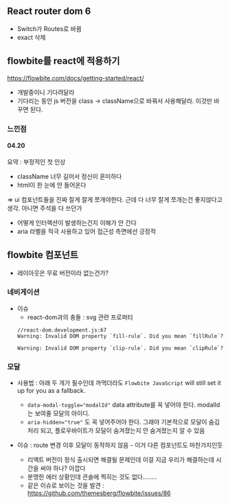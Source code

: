 ## React router dom 6
- Switch가 Routes로 바뀜
- exact 삭제

## flowbite를 react에 적용하기
https://flowbite.com/docs/getting-started/react/

- 개발중이니 기다려달라
- 기다리는 동안 js 버전을 class -> className으로 바꿔서 사용해달라. 이것만 바꾸면 된다.


### 느낀점
#### 04.20 
요약 : 부정적인 첫 인상
- className 너무 길어서 정신이 혼미하다
- html이 한 눈에 안 들어온다

=> ui 컴포넌트들을 진짜 잘게 잘게 쪼개야한다. 근데 다 너무 잘게 쪼개는건 좋지않다고 생각. 아니면 주석을 다 쓰던가

- 어떻게 인터랙션이 발생하는건지 이해가 안 간다
- aria 라벨을 적극 사용하고 있어 접근성 측면에선 긍정적

## flowbite 컴포넌트
- 레이아웃은 무료 버전이라 없는건가?

### 네비게이션
- 이슈
  - react-dom과의 충돌 : svg 관련 프로퍼티
  ```
  //react-dom.development.js:67
  Warning: Invalid DOM property `fill-rule`. Did you mean `fillRule`?

  Warning: Invalid DOM property `clip-rule`. Did you mean `clipRule`?
  ```
### 모달
- 사용법 : 아래 두 개가 필수인데 까먹더라도 `Flowbite JavaScript` will still set it up for you as a fallback.
  - `data-modal-toggle="modalId"` data attribute를 꼭 넣어야 한다. modalId는 보여줄 모달의 아이디.
  - `aria-hidden="true"` 도 꼭 넣어주어야 한다. 그래야 기본적으로 모달이 숨김처리 되고, 플로우바이트가 모달이 숨겨졌는지 안 숨겨졌는지 알 수 있음

- 이슈 : route 변경 이후 모달이 동작하지 않음 - 이거 다른 컴포넌트도 마찬가지인듯
  - 리액트 버전이 정식 출시되면 해결될 문제인데 이걸 지금 우리가 해결하는데 시간을 써야 하나? 아깝다
  - 분명한 에러 상황인데 콘솔에 찍히는 것도 없다........
  - 같은 이슈로 보이는 것을 발견 : https://github.com/themesberg/flowbite/issues/86